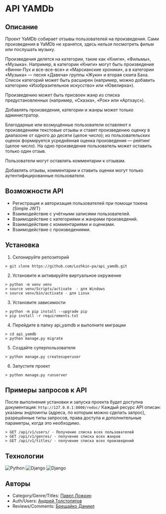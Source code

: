 # API YAMDb
## __Описание__
Проект YaMDb собирает отзывы пользователей на произведения. Сами произведения в YaMDb не хранятся, здесь нельзя посмотреть фильм или послушать музыку.

Произведения делятся на категории, такие как «Книги», «Фильмы», «Музыка». Например, в категории «Книги» могут быть произведения «Винни-Пух и все-все-все» и «Марсианские хроники», а в категории «Музыка» — песня «Давеча» группы «Жуки» и вторая сюита Баха. Список категорий может быть расширен (например, можно добавить категорию «Изобразительное искусство» или «Ювелирка»). 

Произведению может быть присвоен жанр из списка предустановленных (например, «Сказка», «Рок» или «Артхаус»). 

Добавлять произведения, категории и жанры может только администратор.

Благодарные или возмущённые пользователи оставляют к произведениям текстовые отзывы и ставят произведению оценку в диапазоне от одного до десяти (целое число); из пользовательских оценок формируется усреднённая оценка произведения — рейтинг (целое число). На одно произведение пользователь может оставить только один отзыв.

Пользователи могут оставлять комментарии к отзывам.

Добавлять отзывы, комментарии и ставить оценки могут только аутентифицированные пользователи.

## __Возможности API__
* Регистрация и авторизация пользователей при помощи токена (Simple JWT)
* Взаимодействие с учётными записями пользователей.
* Взаимодействие с категориями и жанрами произведений.
* Взаимодействие с комментариями и оценками.
* Взаимодействие с произведениями.

## __Установка__
1. Склонируйте репозиторий
```
> git clone https://github.com/Lozhkin-pa/api_yamdb.git
```
2. Установите и активируйте виртуальное окружение
```
> python -m venv venv
> source venv/Scripts/activate  - для Windows
> source venv/bin/activate - для Linux
```
3. Установите зависимости
```
> python -m pip install --upgrade pip
> pip install -r requirements.txt
```
4. Перейдите в папку api_yamdb и выполните миграции
```
> cd api_yamdb
> python manage.py migrate
```
5. Создайте суперпользователя
```
> python manage.py createsuperuser
```
6. Запустите проект
```
> python manage.py runserver
```

## __Примеры запросов к API__
После выполнения установки и запуска проекта будет доступна документация: `http://127.0.0.1:8000/redoc/`
Каждый ресурс API описан: указаны эндпоинты (адреса, по которым можно сделать запрос), разрешённые типы запросов, права доступа и дополнительные параметры, когда это необходимо.
```
> GET /api/v1/users/ - Получение списка всех пользователей
> GET /api/v1/genres/ - получение списка всех жанров
> GET /api/v1/titles/ - получение списка всех произведений
```

## __Технологии__
![Python](https://img.shields.io/badge/Python-3.9.8-%23254F72?style=for-the-badge&logo=python&logoColor=yellow&labelColor=254f72)
![Django](https://img.shields.io/badge/Django-2.2.28-0C4B33?style=for-the-badge&logo=django&logoColor=white&labelColor=0C4B33)
![Django](https://img.shields.io/badge/Django%20REST-3.12.4-802D2D?style=for-the-badge&logo=django&logoColor=white&labelColor=802D2D)

## __Авторы__
* Category/Genre/Titles: [Павел Ложкин](https://github.com/Lozhkin-pa)<br>
* Auth/Users: [Андрей Толстопятов](https://github.com/AddSlash)<br>
* Reviews/Comments: [Брещайко Даниил](https://github.com/EuroGamesRu)<br>
